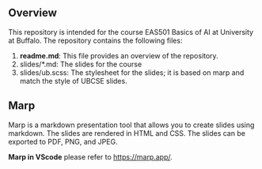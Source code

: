 ## Overview

This repository is intended for the course EAS501 Basics of AI at University at Buffalo. The repository contains the following files:

1. **readme.md**: This file provides an overview of the repository.
2. slides/*.md: The slides for the course
3. slides/ub.scss: The stylesheet for the slides; it is based on marp and match the style of UBCSE slides.

## Marp 

Marp is a markdown presentation tool that allows you to create slides using markdown. The slides are rendered in HTML and CSS. The slides can be exported to PDF, PNG, and JPEG.

**Marp in VScode** please refer to https://marp.app/.